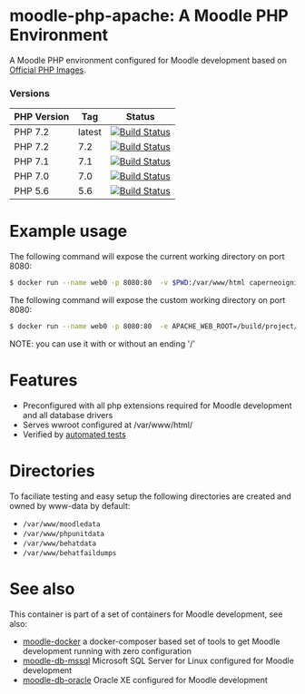 # moodle-php-apache: A Moodle PHP Environment

A Moodle PHP environment configured for Moodle development based on [Official PHP Images](https://hub.docker.com/_/php/).

### Versions

| PHP Version  | Tag | Status |
|--------------|-----|--------|
| PHP 7.2 | latest | [![Build Status](https://travis-ci.org/caperneoignis/moodle-php-apache.svg?branch=master)](https://travis-ci.org/caperneoignis/moodle-php-apache)|
| PHP 7.2 | 7.2 | [![Build Status](https://travis-ci.org/caperneoignis/moodle-php-apache.svg?branch=master)](https://travis-ci.org/caperneoignis/moodle-php-apache)|
| PHP 7.1 | 7.1 | [![Build Status](https://travis-ci.org/caperneoignis/moodle-php-apache.svg?branch=php71)](https://travis-ci.org/caperneoignis/moodle-php-apache)|
| PHP 7.0 | 7.0 | [![Build Status](https://travis-ci.org/caperneoignis/moodle-php-apache.svg?branch=php70)](https://travis-ci.org/caperneoignis/moodle-php-apache)|
|PHP 5.6 | 5.6 | [![Build Status](https://travis-ci.org/caperneoignis/moodle-php-apache.svg?branch=php56)](https://travis-ci.org/caperneoignis/moodle-php-apache)|

# Example usage
The following command will expose the current working directory on port 8080:
```bash
$ docker run --name web0 -p 8080:80  -v $PWD:/var/www/html caperneoignis/moodle-php-apache:7.1
```

The following command will expose the custom working directory on port 8080:
```bash
$ docker run --name web0 -p 8080:80  -e APACHE_WEB_ROOT=/build/project/moodle -v $PWD:/var/www/html caperneoignis/moodle-php-apache:7.1
```

NOTE: you can use it with or without an ending '/'

# Features

* Preconfigured with all php extensions required for Moodle development and all database drivers
* Serves wwroot configured at /var/www/html/
* Verified by [automated tests](https://travis-ci.org/caperneoignis/moodle-php-apache)

# Directories

To faciliate testing and easy setup the following directories are created and owned by www-data by default:
* `/var/www/moodledata`
* `/var/www/phpunitdata`
* `/var/www/behatdata`
* `/var/www/behatfaildumps`


# See also
This container is part of a set of containers for Moodle development, see also:
* [moodle-docker](https://github.com/caperneoignis/moodle-docker) a docker-composer based set of tools to get Moodle development running with zero configuration
* [moodle-db-mssql](https://github.com/caperneoignis/moodle-db-mssql) Microsoft SQL Server for Linux configured for Moodle development
* [moodle-db-oracle](https://github.com/caperneoignis/moodle-db-oracle) Oracle XE configured for Moodle development
